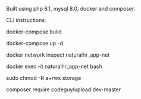 Built using php 8.1, mysql 8.0, docker and composer.

CLI instructions:

docker-compose build  

docker-compose up -d

docker network inspect naturalhr_app-net

docker exec -it naturalhr_app-net bash

sudo chmod -R a+rwx storage

composer require codeguy/upload:dev-master 

